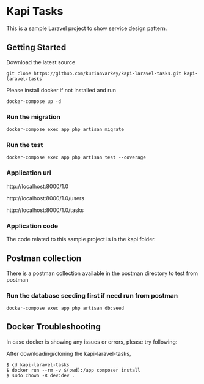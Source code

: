 # Kapi Tasks
This is a sample Laravel project to show service design pattern.

## Getting Started

Download the latest source
```
git clone https://github.com/kurianvarkey/kapi-laravel-tasks.git kapi-laravel-tasks
```

Please install docker if not installed and run 

```
docker-compose up -d
```

### Run the migration
```
docker-compose exec app php artisan migrate
```

### Run the test
```
docker-compose exec app php artisan test --coverage
```

### Application url
http://localhost:8000/1.0

http://localhost:8000/1.0/users

http://localhost:8000/1.0/tasks


### Application code
The code related to this sample project is in the kapi folder.


## Postman collection
There is a postman collection available in the postman directory to test from postman

### Run the database seeding first if need run from postman
```
docker-compose exec app php artisan db:seed
```

## Docker Troubleshooting
In case docker is showing any issues or errors, please try following:

After downloading/cloning the kapi-laravel-tasks,

```
$ cd kapi-laravel-tasks
$ docker run --rm -v $(pwd):/app composer install
$ sudo chown -R dev:dev .
```